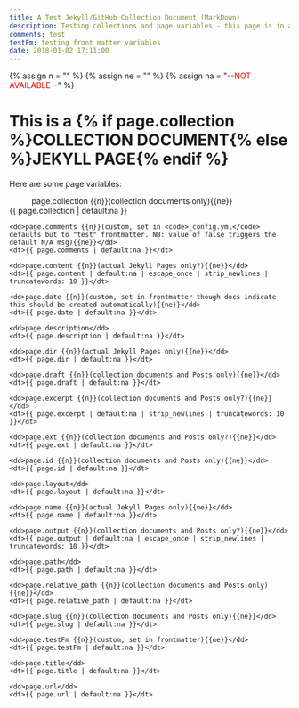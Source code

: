 ```yaml
---
title: A Test Jekyll/GitHub Collection Document (MarkDown)
description: Testing collections and page variables - this page is in a collection and is a markdown file
comments: test
testFm: testing front matter variables
date: 2018-01-02 17:11:00
---
```


{% assign n = "<span style='font-weight:normal;'>" %}
{% assign ne = "</span>" %}
{% assign na = "<span style='color:#dd0000;'>--NOT AVAILABLE--</span>" %}

<h1>This is a {% if page.collection %}COLLECTION DOCUMENT{% else %}JEKYLL PAGE{% endif %}</h1>

<p>Here are some page variables:</p>
<dl>
    <dd>page.collection {{n}}(collection documents only){{ne}}</dd>
    <dt>{{ page.collection | default:na }}</dt>

    <dd>page.comments {{n}}(custom, set in <code>_config.yml</code> defaults but to "test" frontmatter. NB: value of false triggers the default N/A msg){{ne}}</dd>
    <dt>{{ page.comments | default:na }}</dt>

    <dd>page.content {{n}}(actual Jekyll Pages only?){{ne}}</dd>
    <dt>{{ page.content | default:na | escape_once | strip_newlines | truncatewords: 10 }}</dt>

    <dd>page.date {{n}}(custom, set in frontmatter though docs indicate this should be created automatically){{ne}}</dd>
    <dt>{{ page.date | default:na }}</dt>

    <dd>page.description</dd>
    <dt>{{ page.description | default:na }}</dt>

    <dd>page.dir {{n}}(actual Jekyll Pages only){{ne}}</dd>
    <dt>{{ page.dir | default:na }}</dt>

    <dd>page.draft {{n}}(collection documents and Posts only){{ne}}</dd>
    <dt>{{ page.draft | default:na }}</dt>

    <dd>page.excerpt {{n}}(collection documents and Posts only?){{ne}}</dd>
    <dt>{{ page.excerpt | default:na | strip_newlines | truncatewords: 10 }}</dt>

    <dd>page.ext {{n}}(collection documents and Posts only?){{ne}}</dd>
    <dt>{{ page.ext | default:na }}</dt>

    <dd>page.id {{n}}(collection documents and Posts only){{ne}}</dd>
    <dt>{{ page.id | default:na }}</dt>

    <dd>page.layout</dd>
    <dt>{{ page.layout | default:na }}</dt>

    <dd>page.name {{n}}(actual Jekyll Pages only){{ne}}</dd>
    <dt>{{ page.name | default:na }}</dt>

    <dd>page.output {{n}}(collection documents and Posts only?){{ne}}</dd>
    <dt>{{ page.output | default:na | escape_once | strip_newlines | truncatewords: 10 }}</dt>

    <dd>page.path</dd>
    <dt>{{ page.path | default:na }}</dt>

    <dd>page.relative_path {{n}}(collection documents and Posts only){{ne}}</dd>
    <dt>{{ page.relative_path | default:na }}</dt>

    <dd>page.slug {{n}}(collection documents and Posts only){{ne}}</dd>
    <dt>{{ page.slug | default:na }}</dt>

    <dd>page.testFm {{n}}(custom, set in frontmatter){{ne}}</dd>
    <dt>{{ page.testFm | default:na }}</dt>

    <dd>page.title</dd>
    <dt>{{ page.title | default:na }}</dt>

    <dd>page.url</dd>
    <dt>{{ page.url | default:na }}</dt>

</dl>

<script>
    (function() {
        // Dump the page object to a JS variable - note we have to strip or escape the html
        var jk_page = {{ page | jsonify | strip_html }};
        console.log('--PAGE (jsonify)--', jk_page)
    })();
</script>

